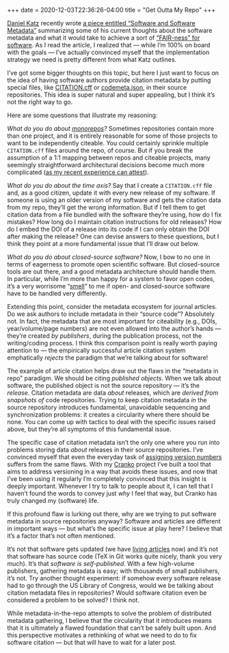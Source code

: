 +++
date = 2020-12-03T22:36:26-04:00
title = "Get Outta My Repo"
+++

[Daniel Katz][katz] recently wrote [a piece entitled “Software and Software
Metadata”][katz-ssmd] summarizing some of his current thoughts about the
software metadata and what it would take to achieve a sort of [“FAIR-ness” for
software][fair4rs]. As I read the article, I realized that — while I’m 100% on
board with the goals — I’ve actually convinced myself that the implementation
strategy we need is pretty different from what Katz outlines.

[katz]: https://danielskatz.org/
[katz-ssmd]: https://danielskatzblog.wordpress.com/2020/09/29/software-and-software-metadata/
[fair4rs]: https://www.rd-alliance.org/groups/fair-4-research-software-fair4rs-wg

<!-- more -->

I’ve got some bigger thoughts on this topic, but here I just want to focus on
the idea of having software authors provide citation metadata by putting special
files, like [CITATION.cff][cff] or [codemeta.json][cmj], in their source
repositories. This idea is super natural and super appealing, but I think it’s
not the right way to go.

[cff]: https://citation-file-format.github.io/
[cmj]: https://codemeta.github.io/

Here are some questions that illustrate my reasoning:

*What do you do about [monorepos]?* Sometimes repositories contain more than one
project, and it is entirely reasonable for some of those projects to want to be
independently citeable. You could certainly sprinkle multiple `CITATION.cff`
files around the repo, of course. But if you break the assumption of a 1:1
mapping between repos and citeable projects, many seemingly straightforward
architectural decisions become much more complicated ([as my recent experience
can attest][cranko]).

[monorepos]: https://en.wikipedia.org/wiki/Monorepo
[cranko]: @/2020/implementing-software-versioning.md

*What do you do about the time axis?* Say that I create a `CITATION.cff` file
and, as a good citizen, update it with every new release of my software. If
someone is using an older version of my software and gets the citation data from
my repo, they’ll get the wrong information. But if I tell them to get citation
data from a file bundled with the software they’re using, how do I fix mistakes?
How long do I maintain citation instructions for old releases? How do I embed
the DOI of a release into its code if I can only obtain the DOI after making the
release? One can devise answers to these questions, but I think they point at a
more fundamental issue that I’ll draw out below.

*What do you do about closed-source software?* Now, I bow to no one in terms of
eagerness to promote open scientific software. But closed-source tools are out
there, and a good metadata architecture should handle them. In particular, while
I’m more than happy for a system to favor open codes, it’s a very worrisome
“[smell]” to me if open- and closed-source software have to be handled very
differently.

[smell]: https://en.wikipedia.org/wiki/Code_smell

Extending this point, consider the metadata ecosystem for journal articles. Do
we ask authors to include metadata in their “source code”? Absolutely not. In
fact, the metadata that are most important for citeability (e.g., DOIs,
year/volume/page numbers) are not even allowed into the author’s hands — they’re
created *by publishers*, during the publication process, not the writing/coding
process. I think this comparison point is really worth paying attention to — the
empirically successful article citation system emphatically *rejects* the
paradigm that we’re talking about for software!

The example of article citation helps draw out the flaws in the “metadata in
repo” paradigm. We should be citing *published objects*. When we talk about
software, the published object is not the source repository — it’s the
*release*. Citation metadata are data *about* releases, which are *derived from
snapshots of* code repositories. Trying to keep citation metadata *in* the
source repository introduces fundamental, unavoidable sequencing and
synchronization problems: it creates a circularity where there should be none.
You can come up with tactics to deal with the specific issues raised above, but
they’re all symptoms of this fundamental issue.

The specific case of citation metadata isn’t the only one where you run into
problems storing data *about* releases in their source repositories. I’ve
convinced myself that even the everyday task of [assigning version
numbers][cranko] suffers from the same flaws. With my [Cranko][cranko-web]
project I’ve built a tool that aims to address versioning in a way that avoids
these issues, and now that I’ve been using it regularly I’m completely convinced
that this insight is deeply important. Whenever I try to talk to people about
it, I can tell that I haven’t found the words to convey just *why* I feel that
way, but Cranko has truly changed my (software) life.

[cranko-web]: https://pkgw.github.io/cranko/

If this profound flaw is lurking out there, why are we trying to put software
metadata in source repositories anyway? Software and articles are different in
important ways — but what’s the specific issue at play here? I believe that it’s
a factor that’s not often mentioned.

It’s not that software gets updated (we have [living articles] now) and it’s not
that software has source code (TeX in Git works quite nicely, thank you very
much). It’s that *software is self-published*. With a few high-volume
publishers, gathering metadata is easy; with thousands of small publishers, it’s
not. Try another thought experiment: if somehow every software release had to go
through the US Library of Congress, would we be talking about citation metadata
files in repositories? Would software citation even be considered a problem to
be solved? I think not.

[living articles]: https://iopscience.iop.org/article/10.3847/1538-4357/aae58a

While metadata-in-the-repo attempts to solve the problem of distributed metadata
gathering, I believe that the circularity that it introduces means that it is
ultimately a flawed foundation that can’t be safely built upon. And this
perspective motivates a rethinking of what we need to do to fix software
citation — but that will have to wait for a later post.
